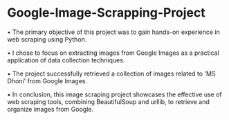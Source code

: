 # Google-Image-Scrapping-Project

• The primary objective of this project was to gain hands-on
experience in web scraping using Python.

• I chose to focus on extracting images from Google Images as
a practical application of data collection techniques.

• The project successfully retrieved a collection of images
related to 'MS Dhoni' from Google Images.

• In conclusion, this image scraping project showcases the
effective use of web scraping tools, combining BeautifulSoup
and urllib, to retrieve and organize images from Google.
